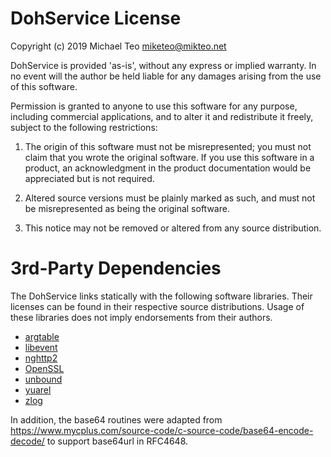 DohService License
==================

Copyright (c) 2019 Michael Teo <miketeo@mikteo.net>

DohService is provided 'as-is', without any express or implied warranty. In no event will the author be held liable for any damages arising from the use of this software.

Permission is granted to anyone to use this software for any purpose, including commercial applications, and to alter it and redistribute it freely, subject to the following restrictions:

1. The origin of this software must not be misrepresented; you must not claim that you wrote the original software. If you use this software in a product, an acknowledgment in the product documentation would be appreciated but is not required.

2. Altered source versions must be plainly marked as such, and must not be misrepresented as being the original software.

3. This notice may not be removed or altered from any source distribution.

3rd-Party Dependencies
======================

The DohService links statically with the following software libraries. Their licenses can be found in their respective source distributions. Usage of these libraries does not imply endorsements from their authors.

- [argtable](https://www.argtable.org/)
- [libevent](https://libevent.org/)
- [nghttp2](https://nghttp2.org/)
- [OpenSSL](https://www.openssl.org/)
- [unbound](https://www.nlnetlabs.nl/projects/unbound/about/)
- [yuarel](https://github.com/jacketizer/libyuarel)
- [zlog](https://github.com/HardySimpson/zlog)

In addition, the base64 routines were adapted from https://www.mycplus.com/source-code/c-source-code/base64-encode-decode/ to support base64url in RFC4648.
